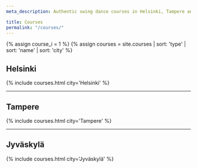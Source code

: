```yaml
---
meta_description: Authentic swing dance courses in Helsinki, Tampere and Jyväskylä. Registration is open!

title: Courses
permalink: "/courses/"
---
```


{% assign course_i = 1 %}
{% assign courses = site.courses | sort: 'type' | sort: 'name' | sort: 'city' %}
<script type="application/ld+json">
{
  "@context": "http://schema.org",
  "@type": "ItemList",
  "itemListElement": [
    {% for course in courses %}
    {
      "@type": "ListItem",
      "position": {{ forloop.index }},
      "url": "{{ course.url | absolute_url }}"
    }{% if forloop.last == false %},{% endif %}
    {% endfor %}
  ]
}
</script>

## Helsinki
{% include courses.html city='Helsinki' %}

---

## Tampere
{% include courses.html city='Tampere' %}

---

## Jyväskylä
{% include courses.html city='Jyväskylä' %}

